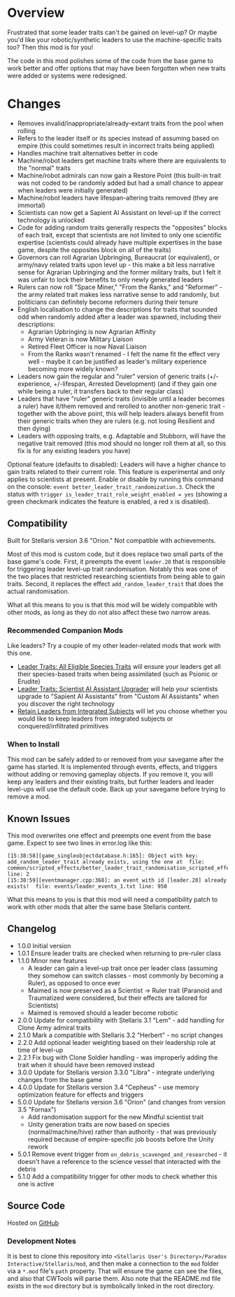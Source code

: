 # Overview

Frustrated that some leader traits can't be gained on level-up?  Or maybe you'd like your robotic/synthetic leaders to use the machine-specific traits too?  Then this mod is for you!

The code in this mod polishes some of the code from the base game to work better and offer options that may have been forgotten when new traits were added or systems were redesigned.

# Changes

* Removes invalid/inappropriate/already-extant traits from the pool when rolling
* Refers to the leader itself or its species instead of assuming based on empire (this could sometimes result in incorrect traits being applied)
* Handles machine trait alternatives better in code
* Machine/robot leaders get machine traits where there are equivalents to the "normal" traits
* Machine/robot admirals can now gain a Restore Point (this built-in trait was not coded to be randomly added but had a small chance to appear when leaders were initially generated)
* Machine/robot leaders have lifespan-altering traits removed (they are immortal)
* Scientists can now get a Sapient AI Assistant on level-up if the correct technology is unlocked
* Code for adding random traits generally respects the "opposites" blocks of each trait, except that scientists are not limited to only one scientific expertise (scientists could already have multiple expertises in the base game, despite the opposites block on all of the traits)
* Governors can roll Agrarian Upbringing, Bureaucrat (or equivalent), or army/navy related traits upon level up - this make a bit less narrative sense for Agrarian Upbringing and the former military traits, but I felt it was unfair to lock their benefits to only newly generated leaders
* Rulers can now roll "Space Miner," "From the Ranks," and "Reformer" - the army related trait makes less narrative sense to add randomly, but politicians can definitely become reformers during their tenure
* English localisation to change the descriptions for traits that sounded odd when randomly added after a leader was spawned, including their descriptions:
    * Agrarian Upbringing is now Agrarian Affinity
    * Army Veteran is now Military Liaison
    * Retired Fleet Officer is now Naval Liaison
    * From the Ranks wasn't renamed - I felt the name fit the effect very well - maybe it can be justified as leader's military experience becoming more widely known?
* Leaders now gain the regular and "ruler" version of generic traits (+/-experience, +/-lifespan, Arrested Development) (and if they gain one while being a ruler, it transfers back to their regular class)
* Leaders that have "ruler" generic traits (invisible until a leader becomes a ruler) have it/them removed and rerolled to another non-generic trait - together with the above point, this will help leaders always benefit from their generic traits when they are rulers (e.g. not losing Resilient and then dying)
* Leaders with opposing traits, e.g. Adaptable and Stubborn, will have the negative trait removed (this mod should no longer roll them at all, so this fix is for any existing leaders you have)

Optional feature (defaults to disabled): Leaders will have a higher chance to gain traits related to their current role.  This feature is experimental and only applies to scientists at present.  Enable or disable by running this command on the console: `event better_leader_trait_randomization.3`.  Check the status with `trigger is_leader_trait_role_weight_enabled = yes` (showing a green checkmark indicates the feature is enabled, a red x is disabled).

## Compatibility

Built for Stellaris version 3.6 "Orion."  Not compatible with achievements.

Most of this mod is custom code, but it does replace two small parts of the base game's code.  First, it preempts the event `leader.20` that is responsible for triggering leader level-up trait randomisation.  Notably this was one of the two places that restricted researching scientists from being able to gain traits.  Second, it replaces the effect `add_random_leader_trait` that does the actual randomisation.

What all this means to you is that this mod will be widely compatible with other mods, as long as they do not also affect these two narrow areas.

### Recommended Companion Mods

Like leaders?  Try a couple of my other leader-related mods that work with this one.

* [Leader Traits: All Eligible Species Traits](https://steamcommunity.com/sharedfiles/filedetails/?id=2499031295) will ensure your leaders get all their species-based traits when being assimilated (such as Psionic or Erudite)
* [Leader Traits: Scientist AI Assistant Upgrader](https://steamcommunity.com/sharedfiles/filedetails/?id=2498166286) will help your scientists upgrade to "Sapient AI Assistants" from "Custom AI Assistants" when you discover the right technology
* [Retain Leaders from Integrated Subjects](https://steamcommunity.com/sharedfiles/filedetails/?id=2553818684) will let you choose whether you would like to keep leaders from integrated subjects or conquered/infiltrated primitives

### When to Install

This mod can be safely added to or removed from your savegame after the game has started. It is implemented through events, effects, and triggers without adding or removing gameplay objects. If you remove it, you will keep any leaders and their existing traits, but further leaders and leader level-ups will use the default code. Back up your savegame before trying to remove a mod.

## Known Issues

This mod overwrites one effect and preempts one event from the base game.  Expect to see two lines in error.log like this:

```
[15:38:58][game_singleobjectdatabase.h:165]: Object with key: add_random_leader_trait already exists, using the one at  file: common/scripted_effects/better_leader_trait_randomisation_scripted_effect_overrides.txt line: 2
[15:38:59][eventmanager.cpp:368]: an event with id [leader.20] already exists!  file: events/leader_events_1.txt line: 950
```

What this means to you is that this mod will need a compatibility patch to work with other mods that alter the same base Stellaris content.

## Changelog

* 1.0.0 Initial version
* 1.0.1 Ensure leader traits are checked when returning to pre-ruler class
* 1.1.0 Minor new features
    * A leader can gain a level-up trait once per leader class (assuming they somehow can switch classes - most commonly by becoming a Ruler), as opposed to once ever
    * Maimed is now preserved as a Scientist -> Ruler trait (Paranoid and Traumatized were considered, but their effects are tailored for Scientists)
    * Maimed is removed should a leader become robotic
* 2.0.0 Update for compatibility with Stellaris 3.1 "Lem" - add handling for Clone Army admiral traits
* 2.1.0 Mark a compatible with Stellaris 3.2 "Herbert" - no script changes
* 2.2.0 Add optional leader weighting based on their leadership role at time of level-up
* 2.2.1 Fix bug with Clone Soldier handling - was improperly adding the trait when it should have been removed instead
* 3.0.0 Update for Stellaris version 3.3.0 "Libra" - integrate underlying changes from the base game
* 4.0.0 Update for Stellaris version 3.4 "Cepheus" - use memory optimization feature for effects and triggers
* 5.0.0 Update for Stellaris version 3.6 "Orion" (and changes from version 3.5 "Fornax")
    * Add randomisation support for the new Mindful scientist trait
    * Unity generation traits are now based on species (normal/machine/hive) rather than authority - that was previously required because of empire-specific job boosts before the Unity rework
* 5.0.1 Remove event trigger from `on_debris_scavenged_and_researched` - it doesn't have a reference to the science vessel that interacted with the debris
* 5.1.0 Add a compatibility trigger for other mods to check whether this one is active

## Source Code

Hosted on [GitHub](https://github.com/corsairmarks/leader_trait_randomisation_enhancement)

### Development Notes

It is best to clone this repository into `<Stellaris User's Directory>/Paradox Interactive/Stellaris/mod`, and then make a connection to the `mod` folder via a `*.mod` file's `path` property.  That will ensure the game can see the files, and also that CWTools will parse them.  Also note that the README.md file exists in the `mod` directory but is symbolically linked in the root directory.
